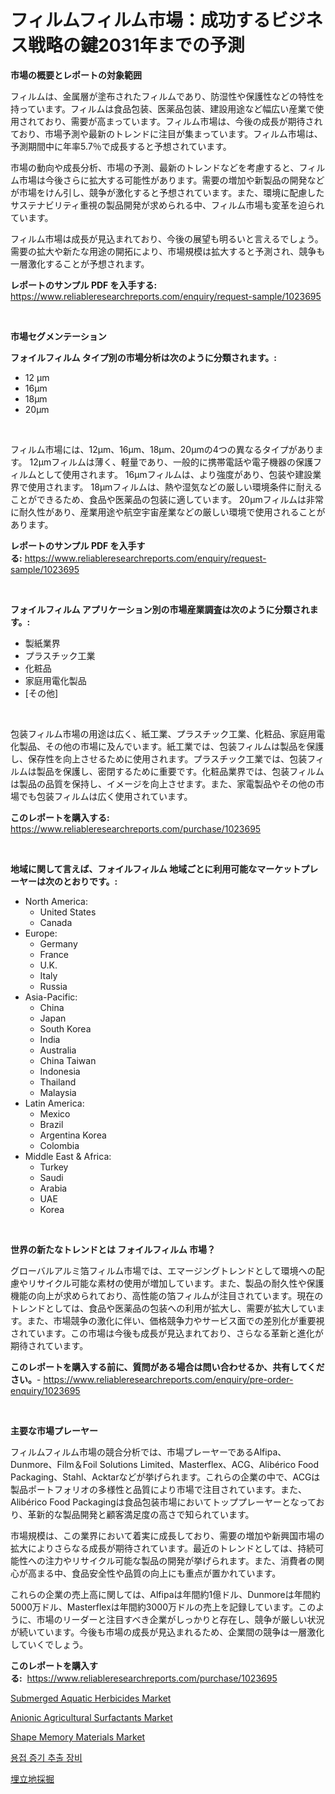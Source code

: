 <p><h1>フィルムフィルム市場：成功するビジネス戦略の鍵2031年までの予測</h1></p><p><strong>市場の概要とレポートの対象範囲</strong></p>
<p><p>フィルムは、金属層が塗布されたフィルムであり、防湿性や保護性などの特性を持っています。フィルムは食品包装、医薬品包装、建設用途など幅広い産業で使用されており、需要が高まっています。フィルム市場は、今後の成長が期待されており、市場予測や最新のトレンドに注目が集まっています。フィルム市場は、予測期間中に年率5.7％で成長すると予想されています。</p><p>市場の動向や成長分析、市場の予測、最新のトレンドなどを考慮すると、フィルム市場は今後さらに拡大する可能性があります。需要の増加や新製品の開発などが市場をけん引し、競争が激化すると予想されています。また、環境に配慮したサステナビリティ重視の製品開発が求められる中、フィルム市場も変革を迫られています。</p><p>フィルム市場は成長が見込まれており、今後の展望も明るいと言えるでしょう。需要の拡大や新たな用途の開拓により、市場規模は拡大すると予測され、競争も一層激化することが予想されます。</p></p>
<p><strong>レポートのサンプル PDF を入手する:</strong> <a href="https://www.reliableresearchreports.com/enquiry/request-sample/1023695">https://www.reliableresearchreports.com/enquiry/request-sample/1023695</a></p>
<p>&nbsp;</p>
<p><strong>市場セグメンテーション</strong></p>
<p><strong>フォイルフィルム タイプ別の市場分析は次のように分類されます。:</strong></p>
<p><ul><li>12 μm</li><li>16μm</li><li>18μm</li><li>20μm</li></ul></p>
<p>&nbsp;</p>
<p><p>フィルム市場には、12μm、16μm、18μm、20μmの4つの異なるタイプがあります。 12μmフィルムは薄く、軽量であり、一般的に携帯電話や電子機器の保護フィルムとして使用されます。 16μmフィルムは、より強度があり、包装や建設業界で使用されます。 18μmフィルムは、熱や湿気などの厳しい環境条件に耐えることができるため、食品や医薬品の包装に適しています。 20μmフィルムは非常に耐久性があり、産業用途や航空宇宙産業などの厳しい環境で使用されることがあります。</p></p>
<p><strong>レポートのサンプル PDF を入手する:</strong>&nbsp;<a href="https://www.reliableresearchreports.com/enquiry/request-sample/1023695">https://www.reliableresearchreports.com/enquiry/request-sample/1023695</a></p>
<p>&nbsp;</p>
<p><strong> フォイルフィルム アプリケーション別の市場産業調査は次のように分類されます。:</strong></p>
<p><ul><li>製紙業界</li><li>プラスチック工業</li><li>化粧品</li><li>家庭用電化製品</li><li>[その他]</li></ul></p>
<p>&nbsp;</p>
<p><p>包装フィルム市場の用途は広く、紙工業、プラスチック工業、化粧品、家庭用電化製品、その他の市場に及んでいます。紙工業では、包装フィルムは製品を保護し、保存性を向上させるために使用されます。プラスチック工業では、包装フィルムは製品を保護し、密閉するために重要です。化粧品業界では、包装フィルムは製品の品質を保持し、イメージを向上させます。また、家電製品やその他の市場でも包装フィルムは広く使用されています。</p></p>
<p><strong>このレポートを購入する:</strong>&nbsp; <a href="https://www.reliableresearchreports.com/purchase/1023695">https://www.reliableresearchreports.com/purchase/1023695</a></p>
<p>&nbsp;</p>
<p><strong>地域に関して言えば、フォイルフィルム 地域ごとに利用可能なマーケットプレーヤーは次のとおりです。:</strong></p>
<p><ul>
    <li>
        North America:
        <ul>
            <li>United States</li>
            <li>Canada</li>
        </ul>
    </li>
    <li>
        Europe:
        <ul>
            <li>Germany</li>
            <li>France</li>
            <li>U.K.</li>
            <li>Italy</li>
            <li>Russia</li>
        </ul>
    </li>
    <li>
        Asia-Pacific:
        <ul>
            <li>China</li>
            <li>Japan</li>
            <li>South Korea</li>
            <li>India</li>
            <li>Australia</li>
            <li>China Taiwan</li>
            <li>Indonesia</li>
            <li>Thailand</li>
            <li>Malaysia</li>
        </ul>
    </li>
    <li>
        Latin America:
        <ul>
            <li>Mexico</li>
            <li>Brazil</li>
            <li>Argentina Korea</li>
            <li>Colombia</li>
        </ul>
    </li>
    <li>
        Middle East & Africa:
        <ul>
            <li>Turkey</li>
            <li>Saudi</li>
            <li>Arabia</li>
            <li>UAE</li>
            <li>Korea</li>
        </ul>
    </li>
    </ul></p>
<p>&nbsp;</p>
<p><strong>世界の新たなトレンドとは フォイルフィルム 市場？</strong></p>
<p><p>グローバルアルミ箔フィルム市場では、エマージングトレンドとして環境への配慮やリサイクル可能な素材の使用が増加しています。また、製品の耐久性や保護機能の向上が求められており、高性能の箔フィルムが注目されています。現在のトレンドとしては、食品や医薬品の包装への利用が拡大し、需要が拡大しています。また、市場競争の激化に伴い、価格競争力やサービス面での差別化が重要視されています。この市場は今後も成長が見込まれており、さらなる革新と進化が期待されています。</p></p>
<p><strong>このレポートを購入する前に、質問がある場合は問い合わせるか、共有してください。</strong>- <a href="https://www.reliableresearchreports.com/enquiry/pre-order-enquiry/1023695">https://www.reliableresearchreports.com/enquiry/pre-order-enquiry/1023695</a></p>
<p>&nbsp;</p>
<p><strong>主要な市場プレーヤー</strong></p>
<p><p>フィルムフィルム市場の競合分析では、市場プレーヤーであるAlfipa、Dunmore、Film＆Foil Solutions Limited、Masterflex、ACG、Alibérico Food Packaging、Stahl、Acktarなどが挙げられます。これらの企業の中で、ACGは製品ポートフォリオの多様性と品質により市場で注目されています。また、Alibérico Food Packagingは食品包装市場においてトッププレーヤーとなっており、革新的な製品開発と顧客満足度の高さで知られています。</p><p>市場規模は、この業界において着実に成長しており、需要の増加や新興国市場の拡大によりさらなる成長が期待されています。最近のトレンドとしては、持続可能性への注力やリサイクル可能な製品の開発が挙げられます。また、消費者の関心が高まる中、食品安全性や品質の向上にも重点が置かれています。</p><p>これらの企業の売上高に関しては、Alfipaは年間約1億ドル、Dunmoreは年間約5000万ドル、Masterflexは年間約3000万ドルの売上を記録しています。このように、市場のリーダーと注目すべき企業がしっかりと存在し、競争が厳しい状況が続いています。今後も市場の成長が見込まれるため、企業間の競争は一層激化していくでしょう。</p></p>
<p><strong>このレポートを購入する:</strong>&nbsp;&nbsp;<a href="https://www.reliableresearchreports.com/purchase/1023695">https://www.reliableresearchreports.com/purchase/1023695</a></p>
<p><p><a href="https://issuu.com/reportprime-2/docs/submerged-aquatic-herbicides-market-size-2030.pptx">Submerged Aquatic Herbicides Market</a></p><p><a href="https://issuu.com/reportprime-2/docs/anionic-agricultural-surfactants-market-size-2030.">Anionic Agricultural Surfactants Market</a></p><p><a href="https://meowing-lemming-dd3.notion.site/Shape-Memory-Materials-Market-with-the-goal-of-estimating-the-market-size-and-future-growth-potentia-3bf379151fe243d884fef4ea036573a0">Shape Memory Materials Market</a></p><p><a href="https://github.com/vs2869dizt0/Market-Research-Report-List-1/blob/main/42834788160.md">용접 증기 추출 장비</a></p><p><a href="https://github.com/pepo3k/Market-Research-Report-List-1/blob/main/15241658895.md">埋立地採掘</a></p></p>